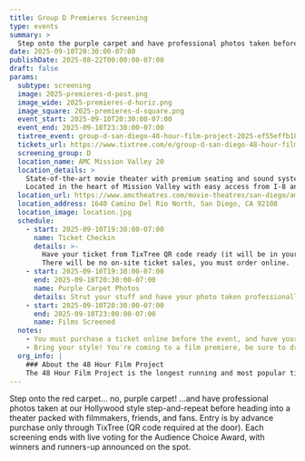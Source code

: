 ```yaml
---
title: Group D Premieres Screening
type: events
summary: >
  Step onto the purple carpet and have professional photos taken before heading into a theater packed with filmmakers, friends, and fans. Entry is by advance purchase only through TixTree.
date: 2025-09-10T20:30:00-07:00
publishDate: 2025-08-22T00:00:00-07:00
draft: false
params:
  subtype: screening
  image: 2025-premieres-d-post.png
  image_wide: 2025-premieres-d-horiz.png
  image_square: 2025-premieres-d-square.png
  event_start: 2025-09-10T20:30:00-07:00
  event_end: 2025-09-10T23:30:00-07:00
  tixtree_event: group-d-san-diego-48-hour-film-project-2025-ef55effb18b4
  tickets_url: https://www.tixtree.com/e/group-d-san-diego-48-hour-film-project-2025-ef55effb18b4
  screening_group: D
  location_name: AMC Mission Valley 20
  location_details: >
    State-of-the-art movie theater with premium seating and sound systems.
    Located in the heart of Mission Valley with easy access from I-8 and I-15.
  location_url: https://www.amctheatres.com/movie-theatres/san-diego/amc-mission-valley-20
  location_address: 1640 Camino Del Rio North, San Diego, CA 92108
  location_image: location.jpg
  schedule:
    - start: 2025-09-10T19:30:00-07:00
      name: Ticket Checkin
      details: >-
        Have your ticket from TixTree QR code ready (it will be in your email after purchase).
        There will be no on-site ticket sales, you must order online.
    - start: 2025-09-10T19:30:00-07:00
      end: 2025-09-10T20:30:00-07:00
      name: Purple Carpet Photos
      details: Strut your stuff and have your photo taken professionally at our hollywood-style backdrop.
    - start: 2025-09-10T20:30:00-07:00
      end: 2025-09-10T23:00:00-07:00
      name: Films Screened
  notes:
    - You must purchase a ticket online before the event, and have your emailed QR code ready. There will be no on-site ticket sales.
    - Bring your style! You're coming to a film premiere, be sure to dress to impress.
  org_info: |
    ### About the 48 Hour Film Project
    The 48 Hour Film Project is the longest running and most popular timed filmmaking competition. Teams have just 48 hours to write, shoot, edit and score a short film. All films are screened in a real theater and compete for awards and recognition.
---
```

Step onto the red carpet... no, purple carpet! ...and have professional photos taken at our Hollywood style step-and-repeat before heading into a theater packed with filmmakers, friends, and fans. Entry is by advance purchase only through TixTree (QR code required at the door). Each screening ends with live voting for the Audience Choice Award, with winners and runners-up announced on the spot.
